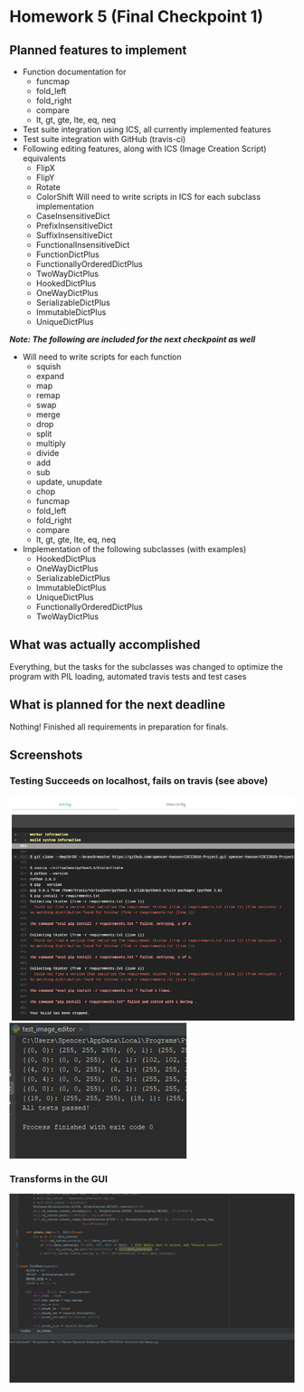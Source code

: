 # Homework 5 (Final Checkpoint 1)

## Planned features to implement
- Function documentation for
    - funcmap
    - fold_left
    - fold_right
    - compare
    - lt, gt, gte, lte, eq, neq
- Test suite integration using ICS, all currently implemented features
- Test suite integration with GitHub (travis-ci)
- Following editing features, along with ICS (Image Creation Script) equivalents 
    - FlipX
    - FlipY
    - Rotate
    - ColorShift
Will need to write scripts in ICS for each subclass implementation
    - CaseInsensitiveDict
    - PrefixInsensitiveDict
    - SuffixInsensitiveDict
    - FunctionalInsensitiveDict
    - FunctionDictPlus
    - FunctionallyOrderedDictPlus
    - TwoWayDictPlus
    - HookedDictPlus
    - OneWayDictPlus
    - SerializableDictPlus
    - ImmutableDictPlus
    - UniqueDictPlus


***Note: The following are included for the next checkpoint as well***
    
- Will need to write scripts for each function
    - squish
    - expand
    - map
    - remap
    - swap
    - merge
    - drop
    - split
    - multiply
    - divide
    - add
    - sub
    - update, unupdate
    - chop
    - funcmap
    - fold_left
    - fold_right
    - compare
    - lt, gt, gte, lte, eq, neq
- Implementation of the following subclasses (with examples)
    - HookedDictPlus
    - OneWayDictPlus
    - SerializableDictPlus
    - ImmutableDictPlus
    - UniqueDictPlus
    - FunctionallyOrderedDictPlus
    - TwoWayDictPlus


##  What was actually accomplished
Everything, but the tasks for the subclasses was changed to optimize the program with PIL loading,
automated travis tests and test cases

## What is planned for the next deadline
Nothing! Finished all requirements in preparation for finals.

## Screenshots
### Testing Succeeds on localhost, fails on travis (see above)
<img src="images/hw5_tkinterfail.PNG" />
<img src="images/hw5_testsuccess.PNG" />

### Transforms in the GUI
<img src="images/hw5_transforms.gif" />
